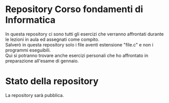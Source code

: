 # Repository Corso fondamenti di Informatica

<p>In questa repository ci sono tutti gli esercizi che verranno affrontati durante le lezioni in aula ed assegnati come compito.</br>
Salverò in questa repository solo i file aventi estensione "file.c" e non i programmi eseguibili.</br>
Qui si potranno trovare anche esercizi personali che ho affrontato in preparazione all'esame di gennaio.</br>
</p>

# Stato della repository
<p>La repository sarà pubblica.</p>